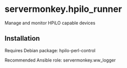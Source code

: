 # servermonkey.hpilo_runner

Manage and monitor HPiLO capable devices

## Installation

Requires Debian package: hpilo-perl-control

Recommended Ansible role: servermonkey.ww_logger
